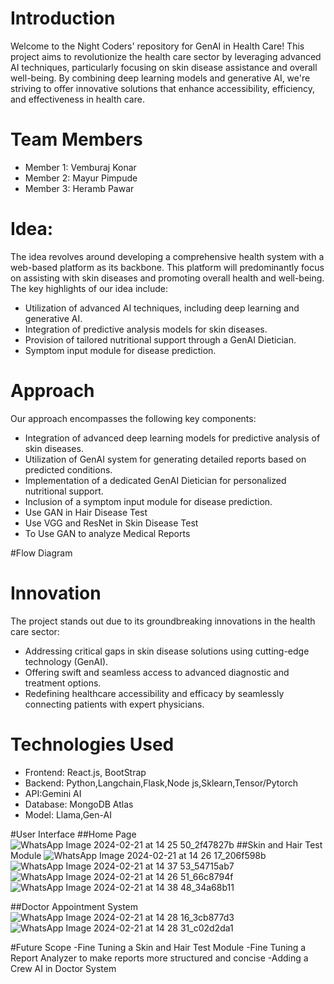 # Introduction
Welcome to the Night Coders' repository for GenAI in Health Care! This project aims to revolutionize the health care sector by leveraging advanced AI techniques, particularly focusing on skin disease assistance and overall well-being. By combining deep learning models and generative AI, we're striving to offer innovative solutions that enhance accessibility, efficiency, and effectiveness in health care.

# Team Members

- Member 1: Vemburaj Konar
- Member 2: Mayur Pimpude
- Member 3: Heramb Pawar

# Idea:
The idea revolves around developing a comprehensive health system with a web-based platform as its backbone. This platform will predominantly focus on assisting with skin diseases and promoting overall health and well-being. The key highlights of our idea include:

- Utilization of advanced AI techniques, including deep learning and generative AI.
- Integration of predictive analysis models for skin diseases.
- Provision of tailored nutritional support through a GenAI Dietician.
- Symptom input module for disease prediction.

# Approach
Our approach encompasses the following key components:

- Integration of advanced deep learning models for predictive analysis of skin diseases.
- Utilization of GenAI system for generating detailed reports based on predicted conditions.
- Implementation of a dedicated GenAI Dietician for personalized nutritional support.
- Inclusion of a symptom input module for disease prediction.
- Use GAN in Hair Disease Test
- Use VGG and ResNet in Skin Disease Test
- To Use GAN to analyze Medical Reports

#Flow Diagram



# Innovation
The project stands out due to its groundbreaking innovations in the health care sector:

- Addressing critical gaps in skin disease solutions using cutting-edge technology (GenAI).
- Offering swift and seamless access to advanced diagnostic and treatment options.
- Redefining healthcare accessibility and efficacy by seamlessly connecting patients with expert physicians.

# Technologies Used
- Frontend: React.js, BootStrap
- Backend:  Python,Langchain,Flask,Node js,Sklearn,Tensor/Pytorch
- API:Gemini AI
- Database: MongoDB Atlas
- Model: Llama,Gen-AI

#User Interface
##Home Page
![WhatsApp Image 2024-02-21 at 14 25 50_2f47827b](https://github.com/CMPN-CODECELL/Syrus-2024-GenAI-NightCoders/assets/113839911/dcce3517-1c15-461a-b69d-7f3751574ded)
##Skin and Hair Test Module
![WhatsApp Image 2024-02-21 at 14 26 17_206f598b](https://github.com/CMPN-CODECELL/Syrus-2024-GenAI-NightCoders/assets/113839911/100dc033-dd05-46cb-abd1-8ac81d29e537)
![WhatsApp Image 2024-02-21 at 14 37 53_54715ab7](https://github.com/CMPN-CODECELL/Syrus-2024-GenAI-NightCoders/assets/113839911/02b629c8-b6d3-4f3d-99b9-0066f506a8be)
![WhatsApp Image 2024-02-21 at 14 26 51_66c8794f](https://github.com/CMPN-CODECELL/Syrus-2024-GenAI-NightCoders/assets/113839911/79aa954c-8538-4748-85e6-6da4672c3496)
![WhatsApp Image 2024-02-21 at 14 38 48_34a68b11](https://github.com/CMPN-CODECELL/Syrus-2024-GenAI-NightCoders/assets/113839911/87d9b5c7-fc15-4c2f-a009-dcaa9efa58a3)

##Doctor Appointment System
![WhatsApp Image 2024-02-21 at 14 28 16_3cb877d3](https://github.com/CMPN-CODECELL/Syrus-2024-GenAI-NightCoders/assets/113839911/6e89cc37-7f67-4448-a18c-76f38800a14e)
![WhatsApp Image 2024-02-21 at 14 28 31_c02d2da1](https://github.com/CMPN-CODECELL/Syrus-2024-GenAI-NightCoders/assets/113839911/7f895274-768c-4cfc-bd16-9e7cf9fc1f3d)

#Future Scope
-Fine Tuning a Skin and Hair Test Module
-Fine Tuning a Report Analyzer to make reports more structured and concise
-Adding a Crew AI in Doctor System

